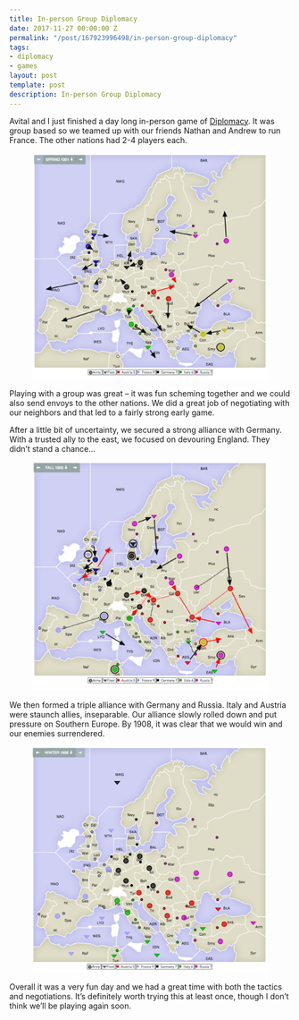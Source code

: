```yaml
---
title: In-person Group Diplomacy
date: 2017-11-27 00:00:00 Z
permalink: "/post/167923996498/in-person-group-diplomacy"
tags:
- diplomacy
- games
layout: post
template: post
description: In-person Group Diplomacy
---
```


<p>Avital and I just finished a day long in-person game of <a href="https://www.wikiwand.com/en/Diplomacy_(game)">Diplomacy</a>. It was group based so we teamed up with our friends Nathan and Andrew to run France. The other nations had 2-4 players each.</p><figure data-orig-width="840" data-orig-height="802" class="tmblr-full"><img src="/images/8c0f4625e587b70fc9f2090498feb24c151a58d5144ad35acb1ff8c9a2bfa36e.png" data-orig-width="840" data-orig-height="802"></figure><p>Playing with a group was great – it was fun scheming together and we could also send envoys to the other nations. We did a great job of negotiating with our neighbors and that led to a fairly strong early game.</p><p>After a little bit of uncertainty, we secured a strong alliance with Germany. With a trusted ally to the east, we focused on devouring England. They didn’t stand a chance...</p><figure data-orig-width="838" data-orig-height="812" class="tmblr-full"><img src="/images/a91545876a8a891fc2e3fe0f2a9829a825a1538616d237858b7293b3bc1fe518.png" data-orig-width="838" data-orig-height="812"></figure><p>We then formed a triple alliance with Germany and Russia. Italy and Austria were staunch allies, inseparable. Our alliance slowly rolled down and put pressure on Southern Europe. By 1908, it was clear that we would win and our enemies surrendered.</p><figure class="tmblr-full" data-orig-height="797" data-orig-width="836"><img src="/images/291a3509308d756971c30a921811258e330abad9a748d9c56264c99e6141b89f.png" data-orig-height="797" data-orig-width="836"></figure><p>Overall it was a very fun day and we had a great time with both the tactics and negotiations. It’s definitely worth trying this at least once, though I don’t think we’ll be playing again soon.</p>